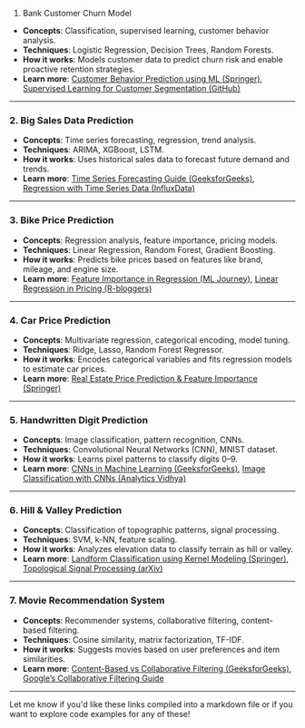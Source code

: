 1. Bank Customer Churn Model
- **Concepts**: Classification, supervised learning, customer behavior analysis.
- **Techniques**: Logistic Regression, Decision Trees, Random Forests.
- **How it works**: Models customer data to predict churn risk and enable proactive retention strategies.
- **Learn more**: [Customer Behavior Prediction using ML (Springer)](https://link.springer.com/article/10.1007/s12652-022-03837-6), [Supervised Learning for Customer Segmentation (GitHub)](https://github.com/walethewave/Supervised-Learning--Customer-Segmentation-and-Predictive-Modeling)

---

### **2. Big Sales Data Prediction**
- **Concepts**: Time series forecasting, regression, trend analysis.
- **Techniques**: ARIMA, XGBoost, LSTM.
- **How it works**: Uses historical sales data to forecast future demand and trends.
- **Learn more**: [Time Series Forecasting Guide (GeeksforGeeks)](https://www.geeksforgeeks.org/machine-learning/time-series-analysis-and-forecasting/), [Regression with Time Series Data (InfluxData)](https://www.influxdata.com/blog/guide-regression-analysis-time-series-data/)

---

### **3. Bike Price Prediction**
- **Concepts**: Regression analysis, feature importance, pricing models.
- **Techniques**: Linear Regression, Random Forest, Gradient Boosting.
- **How it works**: Predicts bike prices based on features like brand, mileage, and engine size.
- **Learn more**: [Feature Importance in Regression (ML Journey)](https://bing.com/search?q=regression+analysis+feature+importance+pricing+models), [Linear Regression in Pricing (R-bloggers)](https://www.r-bloggers.com/2020/08/linear-regression-in-pricing-analysis-essential-things-to-know/)

---

### **4. Car Price Prediction**
- **Concepts**: Multivariate regression, categorical encoding, model tuning.
- **Techniques**: Ridge, Lasso, Random Forest Regressor.
- **How it works**: Encodes categorical variables and fits regression models to estimate car prices.
- **Learn more**: [Real Estate Price Prediction & Feature Importance (Springer)](https://link.springer.com/chapter/10.1007/978-3-031-64776-5_46)

---

### **5. Handwritten Digit Prediction**
- **Concepts**: Image classification, pattern recognition, CNNs.
- **Techniques**: Convolutional Neural Networks (CNN), MNIST dataset.
- **How it works**: Learns pixel patterns to classify digits 0–9.
- **Learn more**: [CNNs in Machine Learning (GeeksforGeeks)](https://www.geeksforgeeks.org/deep-learning/convolutional-neural-network-cnn-in-machine-learning/), [Image Classification with CNNs (Analytics Vidhya)](https://www.analyticsvidhya.com/blog/2021/01/image-classification-using-convolutional-neural-networks-a-step-by-step-guide/)

---

### **6. Hill & Valley Prediction**
- **Concepts**: Classification of topographic patterns, signal processing.
- **Techniques**: SVM, k-NN, feature scaling.
- **How it works**: Analyzes elevation data to classify terrain as hill or valley.
- **Learn more**: [Landform Classification using Kernel Modeling (Springer)](https://link.springer.com/article/10.1007/s41651-022-00131-z), [Topological Signal Processing (arXiv)](https://arxiv.org/pdf/2412.01576)

---

### **7. Movie Recommendation System**
- **Concepts**: Recommender systems, collaborative filtering, content-based filtering.
- **Techniques**: Cosine similarity, matrix factorization, TF-IDF.
- **How it works**: Suggests movies based on user preferences and item similarities.
- **Learn more**: [Content-Based vs Collaborative Filtering (GeeksforGeeks)](https://www.geeksforgeeks.org/machine-learning/content-based-vs-collaborative-filtering-difference/), [Google’s Collaborative Filtering Guide](https://developers.google.com/machine-learning/recommendation/collaborative/basics)

---

Let me know if you'd like these links compiled into a markdown file or if you want to explore code examples for any of these!
